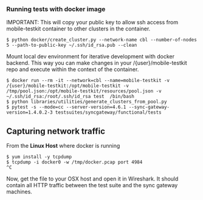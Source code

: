 ### Running tests with docker image

IMPORTANT: This will copy your public key to allow ssh access from mobile-testkit container to other clusters in the container.

```
$ python docker/create_cluster.py --network-name cbl --number-of-nodes 5 --path-to-public-key ~/.ssh/id_rsa.pub --clean
```

Mount local dev environment for iterative development with docker backend. This way you can make changes in your /{user}/mobile-testkit repo and execute within the context of the container.
```
$ docker run --rm -it --network=cbl --name=mobile-testkit -v /{user}/mobile-testkit:/opt/mobile-testkit -v /tmp/pool.json:/opt/mobile-testkit/resources/pool.json -v ~/.ssh/id_rsa:/root/.ssh/id_rsa test  /bin/bash
$ python libraries/utilities/generate_clusters_from_pool.py
$ pytest -s --mode=cc --server-version=4.6.1 --sync-gateway-version=1.4.0.2-3 testsuites/syncgateway/functional/tests
```

## Capturing network traffic

From the **Linux Host** where docker is running

```
$ yum install -y tcpdump
$ tcpdump -i docker0 -w /tmp/docker.pcap port 4984
^C
```

Now, get the file to your OSX host and open it in Wireshark.  It should contain all HTTP traffic between the test suite and the sync gateway machines.
